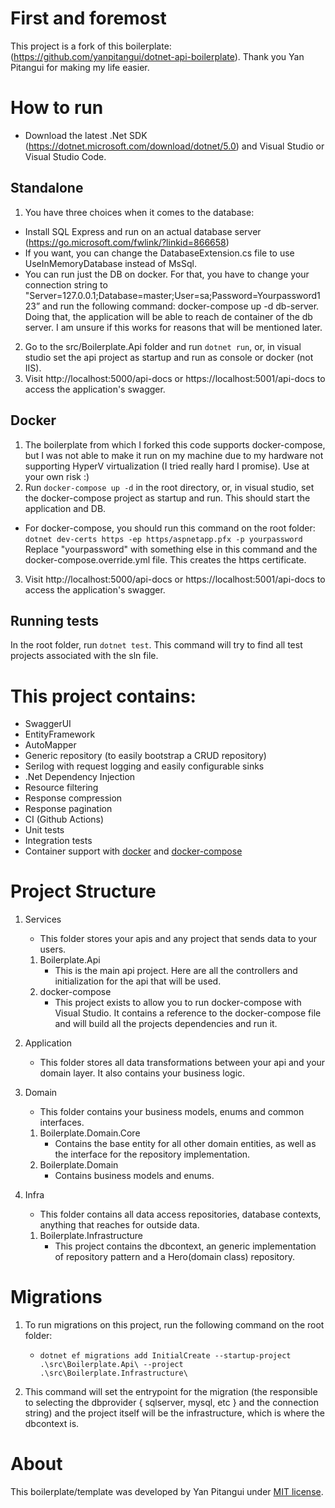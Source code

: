 # First and foremost

This project is a fork of this boilerplate: (https://github.com/yanpitangui/dotnet-api-boilerplate). Thank you Yan Pitangui for making my life easier.

# How to run

- Download the latest .Net SDK (https://dotnet.microsoft.com/download/dotnet/5.0) and Visual Studio or Visual Studio Code.

## Standalone

1. You have three choices when it comes to the database:

- Install SQL Express and run on an actual database server (https://go.microsoft.com/fwlink/?linkid=866658)
- If you want, you can change the DatabaseExtension.cs file to use UseInMemoryDatabase instead of MsSql.
- You can run just the DB on docker. For that, you have to change your connection string to "Server=127.0.0.1;Database=master;User=sa;Password=Yourpassword123” and
  run the following command: docker-compose up -d db-server. Doing that, the application will be able to reach de container of the db server. I am unsure if this works
  for reasons that will be mentioned later.

2. Go to the src/Boilerplate.Api folder and run `dotnet run`, or, in visual studio set the api project as startup and
   run as console or docker (not IIS).
3. Visit http://localhost:5000/api-docs or https://localhost:5001/api-docs to access the application's swagger.

## Docker

1. The boilerplate from which I forked this code supports docker-compose, but I was not able to make it run on my machine due to my hardware not supporting HyperV virtualization (I tried really hard I promise). Use at your own risk :)
2. Run `docker-compose up -d` in the root directory, or, in visual studio, set the docker-compose project as startup
   and run. This should start the application and DB.

- For docker-compose, you should run this command on the root
  folder: `dotnet dev-certs https -ep https/aspnetapp.pfx -p yourpassword`
  Replace "yourpassword" with something else in this command and the docker-compose.override.yml file. This creates
  the https certificate.

3. Visit http://localhost:5000/api-docs or https://localhost:5001/api-docs to access the application's swagger.

## Running tests

In the root folder, run `dotnet test`. This command will try to find all test projects associated with the sln file.

# This project contains:

- SwaggerUI
- EntityFramework
- AutoMapper
- Generic repository (to easily bootstrap a CRUD repository)
- Serilog with request logging and easily configurable sinks
- .Net Dependency Injection
- Resource filtering
- Response compression
- Response pagination
- CI (Github Actions)
- Unit tests
- Integration tests
- Container support with [docker](src/Boilerplate.Api/dockerfile) and [docker-compose](docker-compose.yml)

# Project Structure

1. Services

   - This folder stores your apis and any project that sends data to your users.

   1. Boilerplate.Api
      - This is the main api project. Here are all the controllers and initialization for the api that will be used.
   2. docker-compose
      - This project exists to allow you to run docker-compose with Visual Studio. It contains a reference to the
        docker-compose file and will build all the projects dependencies and run it.

2. Application
   - This folder stores all data transformations between your api and your domain layer. It also contains your business
     logic.
3. Domain

   - This folder contains your business models, enums and common interfaces.

   1. Boilerplate.Domain.Core
      - Contains the base entity for all other domain entities, as well as the interface for the repository
        implementation.
   1. Boilerplate.Domain
      - Contains business models and enums.

4. Infra

   - This folder contains all data access repositories, database contexts, anything that reaches for outside data.

   1. Boilerplate.Infrastructure
      - This project contains the dbcontext, an generic implementation of repository pattern and a Hero(domain class)
        repository.

# Migrations

1. To run migrations on this project, run the following command on the root folder:

   - `dotnet ef migrations add InitialCreate --startup-project .\src\Boilerplate.Api\ --project .\src\Boilerplate.Infrastructure\`

2. This command will set the entrypoint for the migration (the responsible to selecting the dbprovider { sqlserver,
   mysql, etc } and the connection string) and the project itself will be the infrastructure, which is where the
   dbcontext is.

# About

This boilerplate/template was developed by Yan Pitangui under [MIT license](LICENSE).
